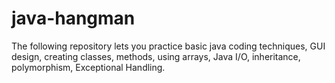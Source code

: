 # java-hangman
The following repository lets you practice basic java coding techniques, GUI design, creating classes, methods, using arrays, Java I/O, inheritance, polymorphism, Exceptional Handling.

